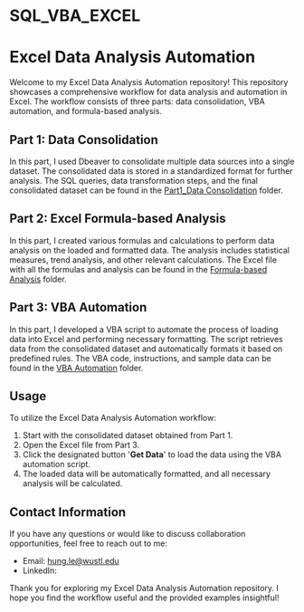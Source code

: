 # SQL_VBA_EXCEL
# Excel Data Analysis Automation

Welcome to my Excel Data Analysis Automation repository! This repository showcases a comprehensive workflow for data analysis and automation in Excel. The workflow consists of three parts: data consolidation, VBA automation, and formula-based analysis.

## Part 1: Data Consolidation
In this part, I used Dbeaver to consolidate multiple data sources into a single dataset. The consolidated data is stored in a standardized format for further analysis. The SQL queries, data transformation steps, and the final consolidated dataset can be found in the [Part1_Data Consolidation](./Part1_Data%20Consolidation) folder.

## Part 2: Excel Formula-based Analysis
In this part, I created various formulas and calculations to perform data analysis on the loaded and formatted data. The analysis includes statistical measures, trend analysis, and other relevant calculations. The Excel file with all the formulas and analysis can be found in the [Formula-based Analysis](./Part2_Excel%20Formula-based%20Analysis) folder.

## Part 3: VBA Automation
In this part, I developed a VBA script to automate the process of loading data into Excel and performing necessary formatting. The script retrieves data from the consolidated dataset and automatically formats it based on predefined rules. The VBA code, instructions, and sample data can be found in the [VBA Automation](./Part3_VBA%20Automation) folder.

## Usage
To utilize the Excel Data Analysis Automation workflow:
1. Start with the consolidated dataset obtained from Part 1.
2. Open the Excel file from Part 3.
3. Click the designated button '**Get Data**' to load the data using the VBA automation script.
4. The loaded data will be automatically formatted, and all necessary analysis will be calculated.

## Contact Information
If you have any questions or would like to discuss collaboration opportunities, feel free to reach out to me:

- Email: hung.le@wustl.edu
- LinkedIn: 

Thank you for exploring my Excel Data Analysis Automation repository. I hope you find the workflow useful and the provided examples insightful!
